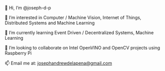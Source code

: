 👋 Hi, I’m @joseph-d-p

👀 I’m interested in Computer / Machine Vision, Internet of Things, Distributed Systems and Machine Learning

🌱 I’m currently learning Event Driven / Decentralized Systems, Machine Learning

💞️ I’m looking to collaborate on Intel OpenVINO and OpenCV projects using Raspberry Pi

📫 Email me at: josephandrewdelapena@gmail.com

<!---
joseph-d-p/joseph-d-p is a ✨ special ✨ repository because its `README.md` (this file) appears on your GitHub profile.
You can click the Preview link to take a look at your changes.
--->
